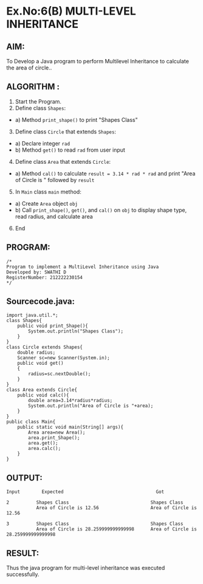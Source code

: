 # Ex.No:6(B) MULTI-LEVEL INHERITANCE

## AIM:
To Develop a Java program to perform Multilevel Inheritance to calculate the area of circle..

## ALGORITHM :
1.	Start the Program.
2.	Define class `Shapes`:
-	a) Method `print_shape()` to print "Shapes Class"
3.	Define class `Circle` that extends `Shapes`:
-	a) Declare integer `rad`
-	b) Method `get()` to read `rad` from user input
4.	Define class `Area` that extends `Circle`:
-	a) Method `cal()` to calculate `result = 3.14 * rad * rad` and print "Area of Circle is " followed by `result`
5.	In `Main` class `main` method:
-	a) Create `Area` object `obj`
-	b) Call `print_shape()`, `get()`, and `cal()` on `obj` to display shape type, read radius, and calculate area
6.	End


## PROGRAM:
 ```
/*
Program to implement a MultiLevel Inheritance using Java
Developed by: SWATHI D
RegisterNumber: 212222230154
*/
```

## Sourcecode.java:
```
import java.util.*;
class Shapes{
    public void print_Shape(){
        System.out.println("Shapes Class");
    }
}
class Circle extends Shapes{
    double radius;
    Scanner sc=new Scanner(System.in);
    public void get()
    {
        radius=sc.nextDouble();
    }
}
class Area extends Circle{
    public void calc(){
        double area=3.14*radius*radius;
        System.out.println("Area of Circle is "+area);
    }
}
public class Main{
    public static void main(String[] args){
        Area area=new Area();
        area.print_Shape();
        area.get();
        area.calc();
    }
}
```

## OUTPUT:
```
Input        Expected  	                               Got

2          Shapes Class                              Shapes Class
           Area of Circle is 12.56                   Area of Circle is 12.56

3          Shapes Class                              Shapes Class
           Area of Circle is 28.259999999999998      Area of Circle is 28.259999999999998

```
## RESULT:
Thus the java program for multi-level inheritance was executed successfully.




